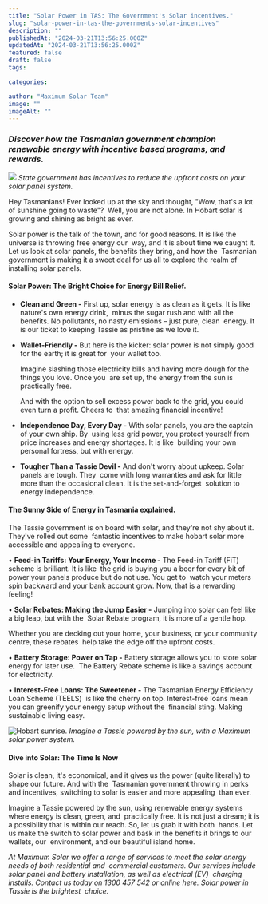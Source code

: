```yaml
---
title: "Solar Power in TAS: The Government's Solar incentives."
slug: "solar-power-in-tas-the-governments-solar-incentives"
description: ""
publishedAt: "2024-03-21T13:56:25.000Z"
updatedAt: "2024-03-21T13:56:25.000Z"
featured: false
draft: false
tags:

categories:

author: "Maximum Solar Team"
image: ""
imageAlt: ""
---
```


### _Discover how the Tasmanian government champion renewable energy with incentive based programs, and rewards._ 

![](/images/blog/image-21.jpg)
*State government has incentives to reduce the upfront costs on your solar panel system.*

Hey Tasmanians! Ever looked up at the sky and thought, "Wow, that's a lot of sunshine going to waste"?  Well, you are not alone. In Hobart solar is growing and shining as bright as ever. 

Solar power is the talk of the town, and for good reasons. It is like the universe is throwing free energy our  way, and it is about time we caught it. Let us look at solar panels, the benefits they bring, and how the  Tasmanian government is making it a sweet deal for us all to explore the realm of installing solar panels. 

  

#### Solar Power: The Bright Choice for Energy Bill Relief. 

  

*   **Clean and Green -** First up, solar energy is as clean as it gets. It is like nature's own energy drink,  minus the sugar rush and with all the benefits. No pollutants, no nasty emissions – just pure, clean  energy. It is our ticket to keeping Tassie as pristine as we love it. 
    
*   **Wallet-Friendly -** But here is the kicker: solar power is not simply good for the earth; it is great for  your wallet too. 
    
    Imagine slashing those electricity bills and having more dough for the things you love. Once you  are set up, the energy from the sun is practically free.  
    
    And with the option to sell excess power back to the grid, you could even turn a profit. Cheers to  that amazing financial incentive!
    
*   **Independence Day, Every Day -** With solar panels, you are the captain of your own ship. By  using less grid power, you protect yourself from price increases and energy shortages. It is like  building your own personal fortress, but with energy. 
    
*   **Tougher Than a Tassie Devil -** And don't worry about upkeep. Solar panels are tough. They  come with long warranties and ask for little more than the occasional clean. It is the set-and-forget  solution to energy independence. 
    

  

#### The Sunny Side of Energy in Tasmania explained.

  

The Tassie government is on board with solar, and they're not shy about it. They've rolled out some  fantastic incentives to make hobart solar more accessible and appealing to everyone. 

• **Feed-in Tariffs: Your Energy, Your Income -** The Feed-in Tariff (FiT) scheme is brilliant. It is like  the grid is buying you a beer for every bit of power your panels produce but do not use. You get to  watch your meters spin backward and your bank account grow. Now, that is a rewarding feeling! 

• **Solar Rebates: Making the Jump Easier -** Jumping into solar can feel like a big leap, but with the  Solar Rebate program, it is more of a gentle hop.  

Whether you are decking out your home, your business, or your community centre, these rebates  help take the edge off the upfront costs. 

• **Battery Storage: Power on Tap -** Battery storage allows you to store solar energy for later use.  The Battery Rebate scheme is like a savings account for electricity. 

• **Interest-Free Loans: The Sweetener -** The Tasmanian Energy Efficiency Loan Scheme (TEELS)  is like the cherry on top. Interest-free loans mean you can greenify your energy setup without the  financial sting. Making sustainable living easy. 

![Hobart sunrise.](/images/blog/image-22.jpeg)
*Imagine a Tassie powered by the sun, with a Maximum solar power system.*

#### Dive into Solar: The Time Is Now

Solar is clean, it's economical, and it gives us the power (quite literally) to shape our future. And with the  Tasmanian government throwing in perks and incentives, switching to solar is easier and more appealing  than ever.

Imagine a Tassie powered by the sun, using renewable energy systems where energy is clean, green, and  practically free. It is not just a dream; it is a possibility that is within our reach. So, let us grab it with both  hands. Let us make the switch to solar power and bask in the benefits it brings to our wallets, our  environment, and our beautiful island home. 

_At Maximum Solar we offer a range of services to meet the solar energy needs of both_ _residential_ _and_  _commercial_ _customers. Our services include solar panel and battery installation, as well as electrical (EV)  charging installs. Contact us today on 1300 457 542 or online_ _here._ _Solar power in Tassie is the brightest  choice._
